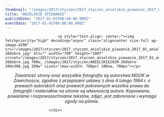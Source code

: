 ```yaml
---
thumbnail: "/images/2017/styczen/2017_styczen_anielskie_piewanie_2017_01_anielskie_piewanie_ANIELSKIE2020-20dobre.jpg"
title: "ANIELSKIE ŚPIEWANIE"
publishDate: "2017-01-01T00:00:00.000Z"
eventDate: "2017-01-01T00:00:00.000Z"
---
```


<div class="entry-content">
							
							<p style="text-align: center;"><img fetchpriority="high" decoding="async" class="aligncenter size-full wp-image-4290" src="/images/2017/styczen/2017_styczen_anielskie_piewanie_2017_01_anielskie_piewanie_ANIELSKIE2020-20dobre.jpg" alt="" width="700" height="1007" srcset="/images/2017/styczen/2017_styczen_anielskie_piewanie_2017_01_anielskie_piewanie_ANIELSKIE2020-20dobre.jpg 700w, /images/2017/styczen/ANIELSKIE2020-20dobre-209x300.jpg 209w" sizes="(max-width: 700px) 100vw, 700px"></p>
<p style="text-align: center;"><em>Zawartość strony oraz wszystkie fotografie są autorstwa MGOK w Zawichoście, zgodnie z przepisami ustawy z dnia 4 lutego 1994 r. o prawach autorskich oraz prawach pokrewnych wszelkie prawa do fotografii i materiałów na stronie są własnością autora. Kopiowanie, powielanie i rozpowszechnianie tekstów, zdjęć, jest zabronione i wymaga zgody na piśmie.</em></p>
						
						</div>
